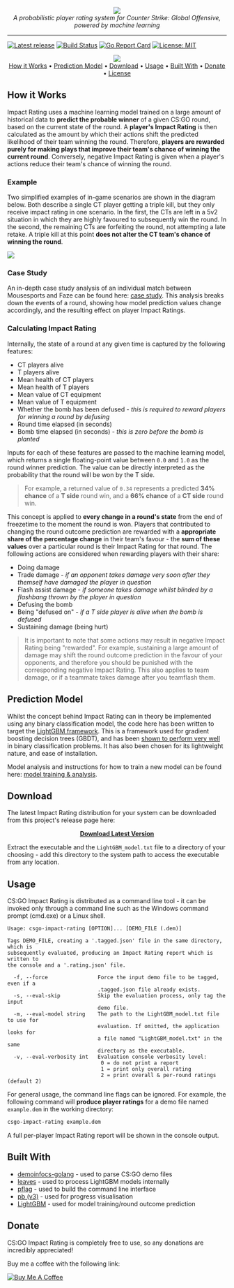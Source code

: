 <p align="center">
  <img src="https://i.imgur.com/78yK1sr.png" />
  <br>
  <i>A probabilistic player rating system for Counter Strike: Global Offensive, powered by machine learning</i>
</p>

---

[![Latest release](https://img.shields.io/github/v/release/Phil-Holland/csgo-impact-rating?label=release&sort=semver)](https://github.com/Phil-Holland/csgo-impact-rating/releases)
[![Build Status](https://travis-ci.org/Phil-Holland/csgo-impact-rating.svg?branch=master)](https://travis-ci.org/Phil-Holland/csgo-impact-rating)
[![Go Report Card](https://goreportcard.com/badge/github.com/Phil-Holland/csgo-impact-rating)](https://goreportcard.com/report/github.com/Phil-Holland/csgo-impact-rating)
[![License: MIT](https://img.shields.io/badge/license-MIT-blue.svg)](LICENSE)

<p align="center">
  <img src="https://i.imgur.com/EBbyDLv.png" />
  <br>
  <a href='#how-it-works'>How it Works</a> • <a href='#prediction-model'>Prediction Model</a> • <a href='#download'>Download</a> • <a href='#usage'>Usage</a> • <a href='#built-with'>Built With</a> • <a href='#donate'>Donate</a> • <a href='#license'>License</a>
</p>

## How it Works

Impact Rating uses a machine learning model trained on a large amount of historical data to **predict the probable winner** of a given CS:GO round, based on the current state of the round. A **player's Impact Rating** is then calculated as the amount by which their actions shift the predicted likelihood of their team winning the round. Therefore, **players are rewarded purely for making plays that improve their team's chance of winning the current round**. Conversely, negative Impact Rating is given when a player's actions reduce their team's chance of winning the round.

### Example

Two simplified examples of in-game scenarios are shown in the diagram below. Both describe a single CT player getting a triple kill, but they only receive impact rating in one scenario. In the first, the CTs are left in a 5v2 situation in which they are highly favoured to subsequently win the round. In the second, the remaining CTs are forfeiting the round, not attempting a late retake. A triple kill at this point **does not alter the CT team's chance of winning the round**.

![](https://i.imgur.com/vEMUxnD.png)

### Case Study

An in-depth case study analysis of an individual match between Mousesports and Faze can be found here: [case study](https://nbviewer.jupyter.org/github/Phil-Holland/csgo-impact-rating/blob/master/analysis/02-case_study.ipynb). This analysis breaks down the events of a round, showing how model prediction values change accordingly, and the resulting effect on player Impact Ratings.

### Calculating Impact Rating

Internally, the state of a round at any given time is captured by the following features:

- CT players alive
- T players alive
- Mean health of CT players
- Mean health of T players
- Mean value of CT equipment
- Mean value of T equipment
- Whether the bomb has been defused  - *this is required to reward players for winning a round by defusing*
- Round time elapsed (in seconds)
- Bomb time elapsed (in seconds) - *this is zero before the bomb is planted*

Inputs for each of these features are passed to the machine learning model, which returns a single floating-point value between `0.0` and `1.0` as the round winner prediction. The value can be directly interpreted as the probability that the round will be won by the T side. 

> For example, a returned value of `0.34` represents a predicted **34% chance** of a **T side** round win, and a **66% chance** of a **CT side** round win.

This concept is applied to **every change in a round's state** from the end of freezetime to the moment the round is won. Players that contributed to changing the round outcome prediction are rewarded with a **appropriate share of the percentage change** in their team's favour - the **sum of these values** over a particular round is their Impact Rating for that round. The following actions are considered when rewarding players with their share:

- Doing damage
- Trade damage - *if an opponent takes damage very soon after they themself have damaged the player in question*
- Flash assist damage - *if someone takes damage whilst blinded by a flashbang thrown by the player in question*
- Defusing the bomb
- Being "defused on" - *if a T side player is alive when the bomb is defused*
- Sustaining damage (being hurt)

> It is important to note that some actions may result in negative Impact Rating being "rewarded". For example, sustaining a large amount of damage may shift the round outcome prediction in the favour of your opponents, and therefore you should be punished with the corresponding negative Impact Rating. This also applies to team damage, or if a teammate takes damage after you teamflash them.

## Prediction Model

Whilst the concept behind Impact Rating can in theory be implemented using any binary classification model, the code here has been written to target the [LightGBM framework](https://github.com/Microsoft/LightGBM). This is a framework used for gradient boosting decision trees (GBDT), and has been [shown to perform very well](https://github.com/microsoft/LightGBM/blob/master/docs/Experiments.rst) in binary classification problems. It has also been chosen for its lightweight nature, and ease of installation.

Model analysis and instructions for how to train a new model can be found here: [model training & analysis](analysis/README.md).

## Download

The latest Impact Rating distribution for your system can be downloaded from this project's release page here: 

<p align="center">
  <a href="https://github.com/Phil-Holland/csgo-impact-rating/releases/latest">
    <b>Download Latest Version</b>
  </a>
</p>

Extract the executable and the `LightGBM_model.txt` file to a directory of your choosing - add this directory to the system path to access the executable from any location.

## Usage

CS:GO Impact Rating is distributed as a command line tool - it can be invoked only through a command line such as the Windows command prompt (cmd.exe) or a Linux shell.

```
Usage: csgo-impact-rating [OPTION]... [DEMO_FILE (.dem)]

Tags DEMO_FILE, creating a '.tagged.json' file in the same directory, which is
subsequently evaluated, producing an Impact Rating report which is written to
the console and a '.rating.json' file.

  -f, --force                Force the input demo file to be tagged, even if a
                             .tagged.json file already exists.
  -s, --eval-skip            Skip the evaluation process, only tag the input
                             demo file.
  -m, --eval-model string    The path to the LightGBM_model.txt file to use for
                             evaluation. If omitted, the application looks for
                             a file named "LightGBM_model.txt" in the same
                             directory as the executable.
  -v, --eval-verbosity int   Evaluation console verbosity level:
                              0 = do not print a report
                              1 = print only overall rating
                              2 = print overall & per-round ratings (default 2)
```

For general usage, the command line flags can be ignored. For example, the following command will **produce player ratings** for a demo file named `example.dem` in the working directory:

```sh
csgo-impact-rating example.dem
```

A full per-player Impact Rating report will be shown in the console output.

## Built With

- [demoinfocs-golang](https://github.com/markus-wa/demoinfocs-golang) - used to parse CS:GO demo files
- [leaves](https://github.com/dmitryikh/leaves) - used to process LightGBM models internally
- [pflag](https://github.com/spf13/pflag) - used to build the command line interface
- [pb (v3)](https://github.com/cheggaaa/pb) - used for progress visualisation
- [LightGBM](https://github.com/Microsoft/LightGBM) - used for model training/round outcome prediction

## Donate

CS:GO Impact Rating is completely free to use, so any donations are incredibly appreciated! 

Buy me a coffee with the following link:

[![Buy Me A Coffee](https://www.buymeacoffee.com/assets/img/custom_images/orange_img.png)](https://www.buymeacoffee.com/PhilHolland)